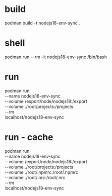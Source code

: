 # build
podman build -t nodejs18-env-sync .

# shell
podman run --rm -it nodejs18-env-sync /bin/bash

# run
podman run \
--name nodejs18-env-sync \
--volume /export/node/nodejs18:/export \
--volume ./root/projects:/projects \
--rm \
localhost/nodejs18-env-sync

# run - cache
podman run \
--name nodejs18-env-sync \
--volume /export/node/nodejs18:/export \
--volume ./root/projects:/projects \
--volume ./root/.npmrc:/root/.npmrc \
--volume ./root/.nrc:/root/.nrc \
--rm \
localhost/nodejs18-env-sync
